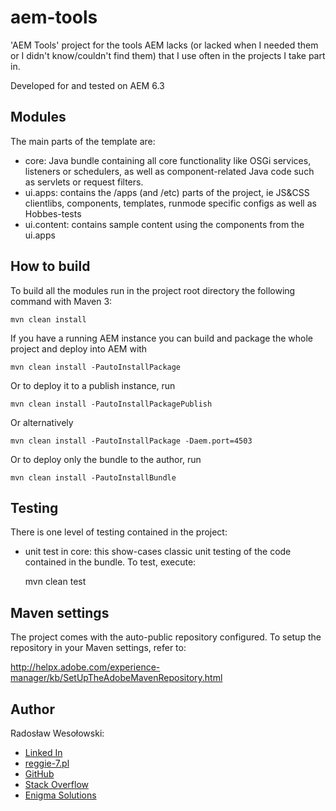 # aem-tools
'AEM Tools' project for the tools AEM lacks (or lacked when I needed them or I didn't know/couldn't find them) that I use often in the projects I take part in.

Developed for and tested on AEM 6.3

## Modules

The main parts of the template are:

* core: Java bundle containing all core functionality like OSGi services, listeners or schedulers, as well as component-related Java code such as servlets or request filters.
* ui.apps: contains the /apps (and /etc) parts of the project, ie JS&CSS clientlibs, components, templates, runmode specific configs as well as Hobbes-tests
* ui.content: contains sample content using the components from the ui.apps

## How to build

To build all the modules run in the project root directory the following command with Maven 3:

	mvn clean install

If you have a running AEM instance you can build and package the whole project and deploy into AEM with  

	mvn clean install -PautoInstallPackage

Or to deploy it to a publish instance, run

	mvn clean install -PautoInstallPackagePublish

Or alternatively

	mvn clean install -PautoInstallPackage -Daem.port=4503

Or to deploy only the bundle to the author, run

	mvn clean install -PautoInstallBundle

## Testing

There is one level of testing contained in the project:

* unit test in core: this show-cases classic unit testing of the code contained in the bundle. To test, execute:

	mvn clean test


## Maven settings

The project comes with the auto-public repository configured. To setup the repository in your Maven settings, refer to:

http://helpx.adobe.com/experience-manager/kb/SetUpTheAdobeMavenRepository.html


## Author

Radosław Wesołowski:
* [Linked In](https://www.linkedin.com/in/wesolowskiradoslaw/)
* [reggie-7.pl](http://reggie-7.pl/)
* [GitHub](https://github.com/reggie7)
* [Stack Overflow](https://stackoverflow.com/users/4773331/rados%C5%82aw-weso%C5%82owski)
* [Enigma Solutions](http://enigmatic.pl/)
